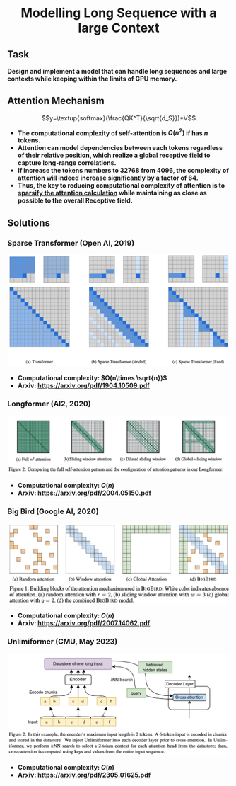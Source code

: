 
# <center> Modelling Long Sequence with a large Context

## Task

**Design and implement a model that can handle long sequences and large contexts while
keeping within the limits of GPU memory.**

## Attention Mechanism
$$y=\textup{softmax}(\frac{QK^T}{\sqrt{d_S}})*V$$
* **The computational complexity of self-attention is $O(n^2)$ if has $n$ tokens.**
* **Attention can model dependencies between each tokens regardless of their relative position, which realize a global receptive field to capture long-range correlations.**
* **If increase the tokens numbers to 32768 from 4096, the complexity of attention will indeed increase significantly by a factor of 64.**
* **Thus, the key to reducing computational complexity of attention is to <u>sparsify the attention calculation</u> while maintaining as close as possible to the overall Receptive field.**

## Solutions
### Sparse Transformer (Open AI, 2019)

![sparse](results/sparse.png)
* **Computational complexity: $O(n\times \sqrt{n})$**
* **Arxiv: https://arxiv.org/pdf/1904.10509.pdf**

### Longformer (AI2, 2020)

![sparse](results/longformer.png)
* **Computational complexity: $O(n)$**
* **Arxiv: https://arxiv.org/pdf/2004.05150.pdf**

### Big Bird (Google AI, 2020)

![sparse](results/bigbirds.png)
* **Computational complexity: $O(n)$**
* **Arxiv: https://arxiv.org/pdf/2007.14062.pdf**

### Unlimiformer (CMU, May 2023)

![sparse](results/unlimiformer.png)
* **Computational complexity: $O(n)$**
* **Arxiv: https://arxiv.org/pdf/2305.01625.pdf**